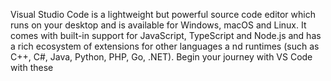 Visual Studio Code is a lightweight but powerful source code editor
which runs on your desktop and is available for Windows, macOS and 
Linux. It comes with built-in support for JavaScript, TypeScript and 
Node.js and has a rich ecosystem of extensions for other languages a
nd runtimes (such as C++, C#, Java, Python, PHP, Go, .NET). Begin your 
journey with VS Code with these